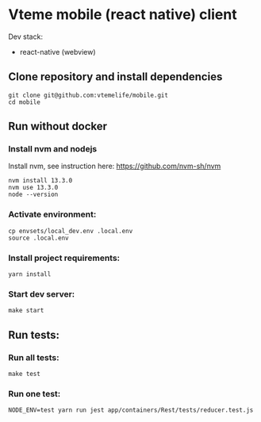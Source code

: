 # Vteme mobile (react native) client

Dev stack:
* react-native (webview)

## Clone repository and install dependencies

```
git clone git@github.com:vtemelife/mobile.git
cd mobile
```

## Run without docker

### Install nvm and nodejs

Install nvm, see instruction here: https://github.com/nvm-sh/nvm

```
nvm install 13.3.0
nvm use 13.3.0
node --version
```

### Activate environment:

```
cp envsets/local_dev.env .local.env
source .local.env
```

### Install project requirements:

```
yarn install
```

### Start dev server:

```
make start
```

## Run tests:

### Run all tests:

```
make test
```

### Run one test:

```
NODE_ENV=test yarn run jest app/containers/Rest/tests/reducer.test.js
```

